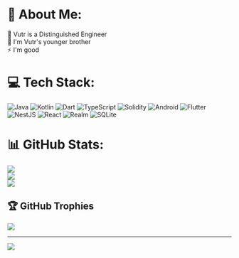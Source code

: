 # 💫 About Me:
🔭 Vutr is a Distinguished Engineer<br>👯 I'm Vutr's younger brother<br>⚡ I'm good


# 💻 Tech Stack:
![Java](https://img.shields.io/badge/java-%23ED8B00.svg?style=for-the-badge&logo=java&logoColor=white) ![Kotlin](https://img.shields.io/badge/kotlin-%230095D5.svg?style=for-the-badge&logo=kotlin&logoColor=white) ![Dart](https://img.shields.io/badge/dart-%230175C2.svg?style=for-the-badge&logo=dart&logoColor=white) ![TypeScript](https://img.shields.io/badge/typescript-%23007ACC.svg?style=for-the-badge&logo=typescript&logoColor=white) ![Solidity](https://img.shields.io/badge/Solidity-%23363636.svg?style=for-the-badge&logo=solidity&logoColor=white) ![Android](https://img.shields.io/badge/android-%230175C2.svg?style=for-the-badge&logo=dart&logoColor=white) ![Flutter](https://img.shields.io/badge/Flutter-%2302569B.svg?style=for-the-badge&logo=Flutter&logoColor=white) ![NestJS](https://img.shields.io/badge/nestjs-%23E0234E.svg?style=for-the-badge&logo=nestjs&logoColor=white) ![React](https://img.shields.io/badge/react-%2320232a.svg?style=for-the-badge&logo=react&logoColor=%2361DAFB) ![Realm](https://img.shields.io/badge/Realm-39477F?style=for-the-badge&logo=realm&logoColor=white) ![SQLite](https://img.shields.io/badge/sqlite-%2307405e.svg?style=for-the-badge&logo=sqlite&logoColor=white)
# 📊 GitHub Stats:
![](https://github-readme-stats.vercel.app/api?username=hantrungkien&theme=dark&hide_border=false&include_all_commits=false&count_private=false)<br/>
![](https://github-readme-streak-stats.herokuapp.com/?user=hantrungkien&theme=dark&hide_border=false)<br/>
![](https://github-readme-stats.vercel.app/api/top-langs/?username=hantrungkien&theme=dark&hide_border=false&include_all_commits=false&count_private=false&layout=compact)

## 🏆 GitHub Trophies
![](https://github-profile-trophy.vercel.app/?username=hantrungkien&theme=radical&no-frame=true&no-bg=true&margin-w=4)

---
[![](https://visitcount.itsvg.in/api?id=hantrungkien&icon=0&color=0)](https://visitcount.itsvg.in)

<!-- Proudly created with GPRM ( https://gprm.itsvg.in ) -->
